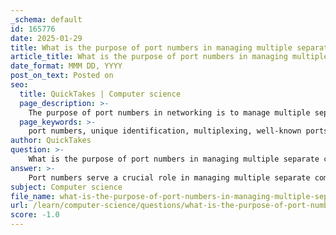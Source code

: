 ```yaml
---
_schema: default
id: 165776
date: 2025-01-29
title: What is the purpose of port numbers in managing multiple separate communications?
article_title: What is the purpose of port numbers in managing multiple separate communications?
date_format: MMM DD, YYYY
post_on_text: Posted on
seo:
  title: QuickTakes | Computer science
  page_description: >-
    The purpose of port numbers in networking is to manage multiple separate communications by providing unique identifiers for each session, facilitating multiplexing, and categorizing ports to ensure effective application communication without interference.
  page_keywords: >-
    port numbers, unique identification, multiplexing, well-known ports, registered ports, private ports, socket pairs, TCP, UDP, networking, communication, simultaneous connections
author: QuickTakes
question: >-
    What is the purpose of port numbers in managing multiple separate communications?
answer: >-
    Port numbers serve a crucial role in managing multiple separate communications in networking. They are numerical identifiers that allow different services and applications running on a host to be distinguished from one another. Here are the key purposes of port numbers in this context:\n\n1. **Unique Identification**: Each communication session is associated with a unique combination of source and destination IP addresses and port numbers. This uniqueness allows multiple simultaneous connections to be established without interference. For example, a web server can handle multiple HTTP requests from different clients at the same time, each identified by different source port numbers.\n\n2. **Facilitating Multiplexing**: The transport layer protocols, such as TCP and UDP, utilize port numbers to enable multiplexing. This technique allows multiple conversations to occur simultaneously over a single communication channel. By interleaving different data streams, the network resources are used more efficiently.\n\n3. **Categorization of Ports**: Port numbers are categorized into three groups:\n   - **Well-known Ports (0-1023)**: Reserved for common services (e.g., HTTP uses port 80, HTTPS uses port 443).\n   - **Registered Ports (1024-49151)**: Assigned for specific applications.\n   - **Private/Dynamic Ports (49152-65535)**: Typically assigned dynamically by the operating system for ephemeral connections.\n\n4. **Socket Pairs**: Each connection is identified by a socket pair, which consists of the source IP address and source port number, along with the destination IP address and destination port number. This allows multiple processes on a host to distinguish themselves and communicate independently.\n\n5. **Support for Connection-oriented and Connectionless Protocols**: Both TCP (connection-oriented) and UDP (connectionless) protocols use port numbers to manage communications. TCP ensures reliable delivery and ordered data transmission, while UDP provides a simpler, best-effort delivery mechanism.\n\nIn summary, port numbers are essential for managing multiple simultaneous communications by providing unique identifiers for each session, facilitating multiplexing, and allowing efficient use of network resources. They enable applications to communicate effectively without conflict, ensuring that data is directed to the correct destination.
subject: Computer science
file_name: what-is-the-purpose-of-port-numbers-in-managing-multiple-separate-communications.md
url: /learn/computer-science/questions/what-is-the-purpose-of-port-numbers-in-managing-multiple-separate-communications
score: -1.0
---
```


&nbsp;